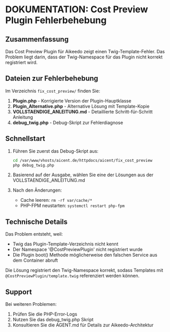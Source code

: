 # DOKUMENTATION: Cost Preview Plugin Fehlerbehebung

## Zusammenfassung

Das Cost Preview Plugin für Aikeedo zeigt einen Twig-Template-Fehler. Das Problem liegt darin, dass der Twig-Namespace für das Plugin nicht korrekt registriert wird.

## Dateien zur Fehlerbehebung

Im Verzeichnis `fix_cost_preview/` finden Sie:

1. **Plugin.php** - Korrigierte Version der Plugin-Hauptklasse
2. **Plugin_Alternative.php** - Alternative Lösung mit Template-Kopie
3. **VOLLSTAENDIGE_ANLEITUNG.md** - Detaillierte Schritt-für-Schritt Anleitung
4. **debug_twig.php** - Debug-Skript zur Fehlerdiagnose

## Schnellstart

1. Führen Sie zuerst das Debug-Skript aus:
   ```bash
   cd /var/www/vhosts/aicent.de/httpdocs/aicent/fix_cost_preview
   php debug_twig.php
   ```

2. Basierend auf der Ausgabe, wählen Sie eine der Lösungen aus der VOLLSTAENDIGE_ANLEITUNG.md

3. Nach den Änderungen:
   - Cache leeren: `rm -rf var/cache/*`
   - PHP-FPM neustarten: `systemctl restart php-fpm`

## Technische Details

Das Problem entsteht, weil:
- Twig das Plugin-Template-Verzeichnis nicht kennt
- Der Namespace '@CostPreviewPlugin' nicht registriert wurde
- Die Plugin boot() Methode möglicherweise den falschen Service aus dem Container abruft

Die Lösung registriert den Twig-Namespace korrekt, sodass Templates mit `@CostPreviewPlugin/template.twig` referenziert werden können.

## Support

Bei weiteren Problemen:
1. Prüfen Sie die PHP-Error-Logs
2. Nutzen Sie das debug_twig.php Skript
3. Konsultieren Sie die AGENT.md für Details zur Aikeedo-Architektur
